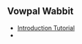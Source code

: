## Vowpal Wabbit
 - [Introduction Tutorial](http://www.zinkov.com/posts/2013-08-13-vowpal-tutorial/)
 - 


